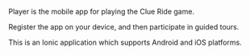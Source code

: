 Player is the mobile app for playing the Clue Ride game.

Register the app on your device, and then participate in guided tours.

This is an Ionic application which supports Android and iOS platforms.
